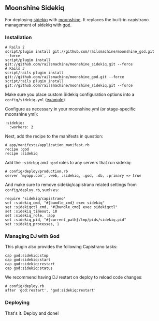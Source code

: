 ## Moonshine Sidekiq

For deploying [sidekiq](http://sidekiq.org/) with [moonshine](http://github.com/railsmachine/moonshine). It replaces the built-in capistrano management of sidekiq with [god](http://godrb.com/).

### Installation

    # Rails 2
    script/plugin install git://github.com/railsmachine/moonshine_god.git --force
    script/plugin install git://github.com/railsmachine/moonshine_sidekiq.git --force
    # Rails 3
    script/rails plugin install git://github.com/railsmachine/moonshine_god.git --force
    script/rails plugin install git://github.com/railsmachine/moonshine_sidekiq.git --force

Make sure you place custom Sidekiq configuration options into a `config/sidekiq.yml` ([example](https://github.com/mperham/sidekiq/blob/master/examples/config.yml))

Configure as necessary in your moonshine.yml (or stage-specific moonshine yml):

    :sidekiq:
      :workers: 2
      

Next, add the recipe to the manifests in question:

    # app/manifests/application_manifest.rb
    recipe :god
    recipe :sidekiq

Add the `:sidekiq` and `:god` roles to any servers that run sidekiq:

    # config/deploy/production.rb
    server 'myapp.com', :web, :sidekiq, :god, :db, :primary => true

And make sure to remove sidekiq/capistrano related settings from `config/deploy.rb`, such as:

    require 'sidekiq/capistrano'
    set :sidekiq_cmd, "#{bundle_cmd} exec sidekiq"
    set :sidekiqctl_cmd, "#{bundle_cmd} exec sidekiqctl"
    set :sidekiq_timeout, 10
    set :sidekiq_role, :app
    set :sidekiq_pid, "#{current_path}/tmp/pids/sidekiq.pid"
    set :sidekiq_processes, 1

### Managing DJ with God

This plugin also provides the following Capistrano tasks:

    cap god:sidekiq:stop
    cap god:sidekiq:start
    cap god:sidekiq:restart
    cap god:sidekiq:status

We recommend having DJ restart on deploy to reload code changes:

    # config/deploy.rb
    after 'god:restart', 'god:sidekiq:restart'

### Deploying

That's it. Deploy and done!
